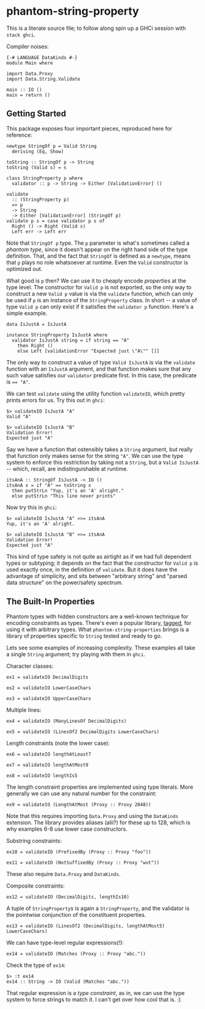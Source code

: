 phantom-string-property
=======================

This is a literate source file; to follow along spin up a GHCi session
with `stack ghci`.

Compiler noises:

``` {.sourceCode .literate .haskell}
{-# LANGUAGE DataKinds #-}
module Main where

import Data.Proxy
import Data.String.Validate

main :: IO ()
main = return ()
```

Getting Started
---------------

This package exposes four important pieces, reproduced here for
reference:

    newtype StringOf p = Valid String
      deriving (Eq, Show)

    toString :: StringOf p -> String
    toString (Valid s) = s

    class StringProperty p where
      validator :: p -> String -> Either [ValidationError] ()

    validate
      :: (StringProperty p)
      => p
      -> String
      -> Either [ValidationError] (StringOf p)
    validate p s = case validator p s of
      Right () -> Right (Valid s)
      Left err -> Left err

Note that `StringOf p` type. The `p` parameter is what's sometimes
called a *phantom type*, since it doesn't appear on the right hand side
of the type definition. That, and the fact that `StringOf` is defined as
a `newtype`, means that `p` plays no role whatsoever at runtime. Even
the `Valid` constructor is optimized out.

What good is `p` then? We can use it to cheaply encode *properties* at
the type level. The constructor for `Valid p` is not exported, so the
only way to construct a new `Valid p` value is via the `validate`
function, which can only be used if `p` is an instance of the
`StringProperty` class. In short -- a value of type `Valid p` can only
exist if it satisfies the `validator p` function. Here's a simple
example.

``` {.sourceCode .literate .haskell}
data IsJustA = IsJustA

instance StringProperty IsJustA where
  validator IsJustA string = if string == "A"
    then Right ()
    else Left [validationError "Expected just \"A\"" []]
```

The only way to construct a value of type `Valid IsJustA` is via the
`validate` function with an `IsJustA` argument, and that function makes
sure that any such value satisfies our `validator` predicate first. In
this case, the predicate is `== "A"`.

We can test `validate` using the utility function `validateIO`, which
pretty prints errors for us. Try this out in `ghci`:

    $> validateIO IsJustA "A"
    Valid "A"

    $> validateIO IsJustA "B"
    Validation Error!
    Expected just "A"

Say we have a function that ostensibly takes a `String` argument, but
really that function only makes sense for the string `"A"`. We can use
the type system to enforce this restriction by taking not a `String`,
but a `Valid IsJustA` -- which, recall, are indistinguishable at
runtime.

``` {.sourceCode .literate .haskell}
itsAnA :: StringOf IsJustA -> IO ()
itsAnA x = if "A" == toString x
  then putStrLn "Yup, it's an 'A' alright."
  else putStrLn "This line never prints"
```

Now try this in `ghci`:

    $> validateIO IsJustA "A" >>= itsAnA
    Yup, it's an 'A' alright.

    $> validateIO IsJustA "B" >>= itsAnA
    Validation Error!
    Expected just "A"

This kind of type safety is not quite as airtight as if we had full
dependent types or subtyping; it depends on the fact that the
constructor for `Valid p` is used exactly once, in the definition of
`validate`. But it does have the advantage of simplicity, and sits
between "arbitrary string" and "parsed data structure" on the
power/safety spectrum.

The Built-In Properties
-----------------------

Phantom types with hidden constructors are a well-known technique for
encoding constraints as types. There's even a popular library,
[tagged](http://hackage.haskell.org/package/tagged), for using it with
arbitrary types. What `phantom-string-properties` brings is a library of
properties specific to `String` tested and ready to go.

Lets see some examples of increasing complexity. These examples all take
a single `String` argument; try playing with them in `ghci`.

Character classes:

``` {.sourceCode .literate .haskell}
ex1 = validateIO DecimalDigits

ex2 = validateIO LowerCaseChars

ex3 = validateIO UpperCaseChars
```

Multiple lines:

``` {.sourceCode .literate .haskell}
ex4 = validateIO (ManyLinesOf DecimalDigits)

ex5 = validateIO (LinesOf2 DecimalDigits LowerCaseChars)
```

Length constraints (note the lower case):

``` {.sourceCode .literate .haskell}
ex6 = validateIO lengthAtLeast7

ex7 = validateIO lengthAtMost9

ex8 = validateIO lengthIs5
```

The length constraint properties are implemented using type literals.
More generally we can use any natural number for the constraint:

``` {.sourceCode .literate .haskell}
ex9 = validateIO (LengthAtMost (Proxy :: Proxy 2048))
```

Note that this requires importing `Data.Proxy` and using the `DataKinds`
extension. The library provides aliases (alii?) for these up to 128,
which is why examples 6-8 use lower case constructors.

Substring constraints:

``` {.sourceCode .literate .haskell}
ex10 = validateIO (PrefixedBy (Proxy :: Proxy "foo"))

ex11 = validateIO (NotSuffixedBy (Proxy :: Proxy "wut"))
```

These also require `Data.Proxy` and `DataKinds`.

Composite constraints:

``` {.sourceCode .literate .haskell}
ex12 = validateIO (DecimalDigits, lengthIs10)
```

A tuple of `StringProperty`s is again a `StringProperty`, and the
validator is the pointwise conjunction of the constituent properties.

``` {.sourceCode .literate .haskell}
ex13 = validateIO (LinesOf2 (DecimalDigits, lengthAtMost5) LowerCaseChars)
```

We can have type-level regular expressions(!):

``` {.sourceCode .literate .haskell}
ex14 = validateIO (Matches (Proxy :: Proxy "abc."))
```

Check the type of `ex14`:

    $> :t ex14
    ex14 :: String -> IO (Valid (Matches "abc."))

That regular expression is a *type constraint*, as in, we can use the
type system to force strings to match it. I can't get over how cool that
is. :)
